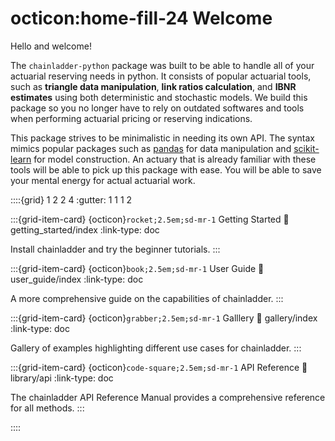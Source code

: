# octicon:home-fill-24 Welcome

Hello and welcome!

The `chainladder-python` package was built to be able to handle all of your actuarial reserving needs in python. It consists of popular actuarial tools, such as **triangle data manipulation**, **link ratios calculation**, and **IBNR estimates** using both deterministic and stochastic models. We build this package so you no longer have to rely on outdated softwares and tools when performing actuarial pricing or reserving indications.

This package strives to be minimalistic in needing its own API. The syntax mimics popular packages such as [pandas](https://pandas.pydata.org/) for data manipulation and [scikit-learn](https://scikit-learn.org/) for model construction. An actuary that is already familiar with these tools will be able to pick up this package with ease. You will be able to save your mental energy for actual actuarial work.

::::{grid} 1 2 2 4
:gutter: 1 1 1 2

:::{grid-item-card} {octicon}`rocket;2.5em;sd-mr-1` Getting Started
:link: getting_started/index
:link-type: doc

Install chainladder and try the beginner tutorials.
:::

:::{grid-item-card} {octicon}`book;2.5em;sd-mr-1` User Guide
:link: user_guide/index
:link-type: doc

A more comprehensive guide on the capabilities of chainladder.
:::

:::{grid-item-card} {octicon}`grabber;2.5em;sd-mr-1` Galllery
:link: gallery/index
:link-type: doc

Gallery of examples highlighting different use cases for chainladder.
:::

:::{grid-item-card} {octicon}`code-square;2.5em;sd-mr-1` API Reference
:link: library/api
:link-type: doc

The chainladder API Reference Manual provides a comprehensive reference for all methods.
:::

::::
